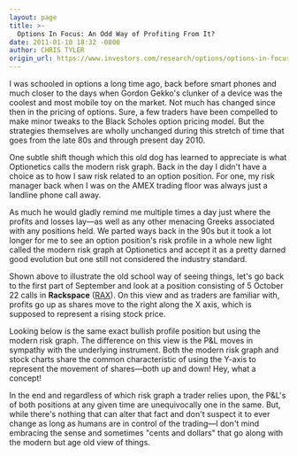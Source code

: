 ```yaml
---
layout: page
title: >-
  Options In Focus: An Odd Way of Profiting From It?
date: 2011-01-10 18:32 -0800
author: CHRIS TYLER
origin_url: https://www.investors.com/research/options/options-in-focus-an-odd-way-of-profiting-from-it/
---
```






I was schooled in options a long time ago, back before smart phones and much closer to the days when Gordon Gekko's clunker of a device was the coolest and most mobile toy on the market. Not much has changed since then in the pricing of options. Sure, a few traders have been compelled to make minor tweaks to the Black Scholes option pricing model. But the strategies themselves are wholly unchanged during this stretch of time that goes from the late 80s and through present day 2010. 

  

One subtle shift though which this old dog has learned to appreciate is what Optionetics calls the modern risk graph. Back in the day I didn't have a choice as to how I saw risk related to an option position. For one, my risk manager back when I was on the AMEX trading floor was always just a landline phone call away.

  

As much he would gladly remind me multiple times a day just where the profits and losses lay—as well as any other menacing Greeks associated with any positions held. We parted ways back in the 90s but it took a lot longer for me to see an option position's risk profile in a whole new light called the modern risk graph at Optionetics and accept it as a pretty darned good evolution but one still not considered the industry standard.

  

  

Shown above to illustrate the old school way of seeing things, let's go back to the first part of September and look at a position consisting of 5 October 22 calls in **Rackspace** ([RAX](https://research.investors.com/quote.aspx?symbol=RAX)). On this view and as traders are familiar with, profits go up as shares move to the right along the X axis, which is supposed to represent a rising stock price.

  

Looking below is the same exact bullish profile position but using the modern risk graph. The difference on this view is the P&L moves in sympathy with the underlying instrument. Both the modern risk graph and stock charts share the common characteristic of using the Y-axis to represent the movement of shares—both up and down! Hey, what a concept!

  

  

In the end and regardless of which risk graph a trader relies upon, the P&L's of both positions at any given time are unequivocally one in the same. But, while there's nothing that can alter that fact and don't suspect it to ever change as long as humans are in control of the trading—I don't mind embracing the sense and sometimes "cents and dollars" that go along with the modern but age old view of things.




